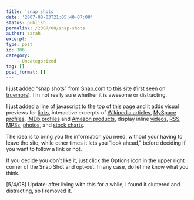 ```yaml
---
title: 'snap shots'
date: '2007-08-03T21:05:40-07:00'
status: publish
permalink: /2007/08/snap-shots
author: sarah
excerpt: ''
type: post
id: 306
category:
    - Uncategorized
tag: []
post_format: []
---
```

I just added “snap shots” from [Snap.com](http://www.snap.com) to this site (first seen on [truemors](http://truemors.com/)). I’m not really sure whether it is awesome or distracting.

I just added a line of javascript to the top of this page and it adds visual previews for [links](http://www.snap.com), interactive excerpts of [Wikipedia articles](http://en.wikipedia.org/wiki/Picasso), [MySpace profiles](http://www.myspace.com/askaninja), [IMDb profiles](http://imdb.com/name/nm0424060) and [Amazon products](http://www.amazon.com/Nokia-N95-Silver-Phone-Unlocked/dp/B000PEOLAG/), display inline [videos](http://youtube.com/watch?v=7rEM_dN24S0), [RSS](http://www.slashdot.org/), [MP3s](http://wiredset.com/media/colin_macintyre/How-Bout-I-Love-You-More.mp3), [photos](http://i116.photobucket.com/albums/o34/perspexspaceship/), and [stock charts](http://finance.yahoo.com/q?s=aapl).

The idea is to bring you the information you need, without your having to leave the site, while other times it lets you “look ahead,” before deciding if you want to follow a link or not.

If you decide you don’t like it, just click the Options icon in the upper right corner of the Snap Shot and opt-out. In any case, do let me know what you think.

\[5/4/08\] Update: after living with this for a while, I found it cluttered and distracting, so I removed it.